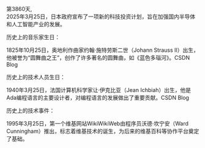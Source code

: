 第3860天,  
2025年3月25日，日本政府宣布了一项新的科技投资计划，旨在加强国内半导体和人工智能产业的发展。​

历史上的音乐家生日：

1825年10月25日，奥地利作曲家约翰·施特劳斯二世（Johann Strauss II）出生，他被誉为“圆舞曲之王”，创作了许多著名的圆舞曲，如《蓝色多瑙河》。​
CSDN Blog

历史上的技术人员生日：

1940年3月25日，法国计算机科学家让·伊克比亚（Jean Ichbiah）出生，他是Ada编程语言的主要设计者，对编程语言的发展做出了重要贡献。​
CSDN Blog

历史上的技术事件：

1995年3月25日，第一个维基网站WikiWikiWeb由程序员沃德·坎宁安（Ward Cunningham）推出，标志着维基技术的诞生，为后来的维基百科等协作平台奠定了基础。
